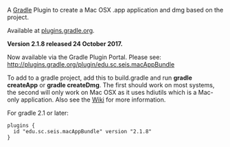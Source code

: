 A [Gradle](http://www.gradle.org) Plugin to create a Mac OSX .app application and dmg based on the project.

Available at [plugins.gradle.org](https://plugins.gradle.org/plugin/edu.sc.seis.macAppBundle).

**Version 2.1.8 released 24 October 2017.**

Now available via the Gradle Plugin Portal. Please see:
http://plugins.gradle.org/plugin/edu.sc.seis.macAppBundle

To add to a gradle project, add this to build.gradle and run **gradle createApp** or **gradle createDmg**. The first should work on most systems, the second will only work on Mac OSX as it uses hdiutils which is a Mac-only application. Also see the [Wiki](https://github.com/crotwell/gradle-macappbundle/wiki/Intro) for more information.

For gradle 2.1 or later:
```
plugins {
  id "edu.sc.seis.macAppBundle" version "2.1.8"
}
```

